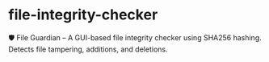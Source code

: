 # file-integrity-checker
🛡️ File Guardian – A GUI-based file integrity checker using SHA256 hashing. Detects file tampering, additions, and deletions.
